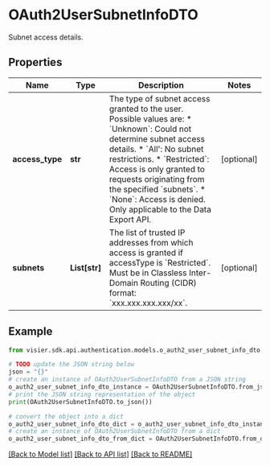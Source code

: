 # OAuth2UserSubnetInfoDTO

Subnet access details.

## Properties

Name | Type | Description | Notes
------------ | ------------- | ------------- | -------------
**access_type** | **str** | The type of subnet access granted to the user. Possible values are:  * &#x60;Unknown&#x60;: Could not determine subnet access details.  * &#x60;All&#39;: No subnet restrictions.  * &#x60;Restricted&#x60;: Access is only granted to requests originating from the specified &#x60;subnets&#x60;.  * &#x60;None&#x60;: Access is denied. Only applicable to the Data Export API. | [optional] 
**subnets** | **List[str]** | The list of trusted IP addresses from which access is granted if accessType is &#x60;Restricted&#x60;. Must be in Classless Inter-Domain Routing (CIDR) format: &#x60;xxx.xxx.xxx.xxx/xx&#x60;. | [optional] 

## Example

```python
from visier.sdk.api.authentication.models.o_auth2_user_subnet_info_dto import OAuth2UserSubnetInfoDTO

# TODO update the JSON string below
json = "{}"
# create an instance of OAuth2UserSubnetInfoDTO from a JSON string
o_auth2_user_subnet_info_dto_instance = OAuth2UserSubnetInfoDTO.from_json(json)
# print the JSON string representation of the object
print(OAuth2UserSubnetInfoDTO.to_json())

# convert the object into a dict
o_auth2_user_subnet_info_dto_dict = o_auth2_user_subnet_info_dto_instance.to_dict()
# create an instance of OAuth2UserSubnetInfoDTO from a dict
o_auth2_user_subnet_info_dto_from_dict = OAuth2UserSubnetInfoDTO.from_dict(o_auth2_user_subnet_info_dto_dict)
```
[[Back to Model list]](../README.md#documentation-for-models) [[Back to API list]](../README.md#documentation-for-api-endpoints) [[Back to README]](../README.md)


